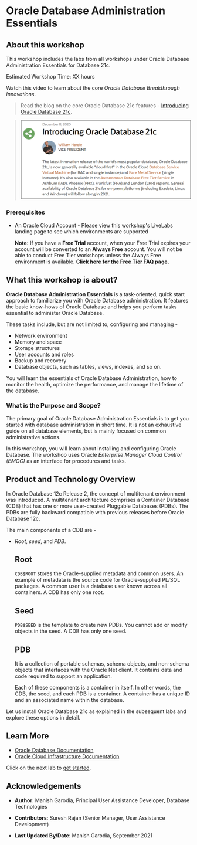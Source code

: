 # Oracle Database Administration Essentials

## About this workshop

This workshop includes the labs from all workshops under Oracle Database Administration Essentials for Database 21c. 

Estimated Workshop Time: XX hours 

Watch this video to learn about the core *Oracle Database Breakthrough Innovations*.

[](youtube:sFQqiGCSh9c)

> Read the blog on the core Oracle Database 21c features - [Introducing Oracle Database 21c](https://blogs.oracle.com/database/introducing-oracle-database-21c).

> ![Introducing Oracle Database 21c](../install-db/intro-install/images/intro-db21-vp-blog.png)

### Prerequisites

- An Oracle Cloud Account - Please view this workshop's LiveLabs landing page to see which environments are supported

  **Note:** If you have a **Free Trial** account, when your Free Trial expires your account will be converted to an **Always Free** account. You will not be able to conduct Free Tier workshops unless the Always Free environment is available. **[Click here for the Free Tier FAQ page.](https://www.oracle.com/cloud/free/faq.html)**

## What this workshop is about?

**Oracle Database Administration Essentials** is a task-oriented, quick start approach to familiarize you with Oracle Database administration. It features the basic know-hows of Oracle Database and helps you perform tasks essential to administer Oracle Database.

These tasks include, but are not limited to, configuring and managing - 

- Network environment
- Memory and space
- Storage structures
- User accounts and roles
- Backup and recovery
- Database objects, such as tables, views, indexes, and so on.

You will learn the essentials of Oracle Database Administration, how to monitor the health, optimize the performance, and manage the lifetime of the database. 


### What is the Purpose and Scope?

The primary goal of Oracle Database Administration Essentials is to get you started with database administration in short time. It is not an exhaustive guide on all database elements, but is mainly focused on common administrative actions.

In this workshop, you will learn about installing and configuring Oracle Database. The workshop uses Oracle *Enterprise Manager Cloud Control (EMCC)* as an interface for procedures and tasks. 


## Product and Technology Overview

In Oracle Database 12c Release 2, the concept of multitenant environment was introduced. A multitenant architecture comprises a Container Database (CDB) that has one or more user-created Pluggable Databases (PDBs). The PDBs are fully backward compatible with previous releases before Oracle Database 12c.

The main components of a CDB are - 

- *Root*, *seed*, and *PDB*.  

    ## Root

	`CDB$ROOT` stores the Oracle-supplied metadata and common users. An example of metadata is the source code for Oracle-supplied PL/SQL packages. A common user is a database user known across all containers. A CDB has only one root.

    ## Seed

	`PDB$SEED` is the template to create new PDBs. You cannot add or modify objects in the seed. A CDB has only one seed.

    ## PDB

	It is a collection of portable schemas, schema objects, and non-schema objects that interfaces with the Oracle Net client. It contains data and code required to support an application.

	Each of these components is a container in itself. In other words, the CDB, the seed, and each PDB is a container. A container has a unique ID and an associated name within the database.  

Let us install Oracle Database 21c as explained in the subsequent labs and explore these options in detail.


## Learn More

- [Oracle Database Documentation](https://docs.oracle.com/en/database/oracle/oracle-database/index.html)
- [Oracle Cloud Infrastructure Documentation](https://docs.oracle.com/en-us/iaas/Content/Identity/Concepts/overview.htm)

Click on the next lab to [get started](#next).

## Acknowledgements

- **Author**: Manish Garodia, Principal User Assistance Developer, Database Technologies

- **Contributors**: Suresh Rajan (Senior Manager, User Assistance Development)

<!-- Prakash Jashnani (Manager, User Assistance Development), Subhash Chandra (Principal User Assistance Developer), Subrahmanyam Kodavaluru (Principal Member Technical Staff), Dharma Sirnapalli (Principal Member Technical Staff)-->

- **Last Updated By/Date**: Manish Garodia, September 2021
